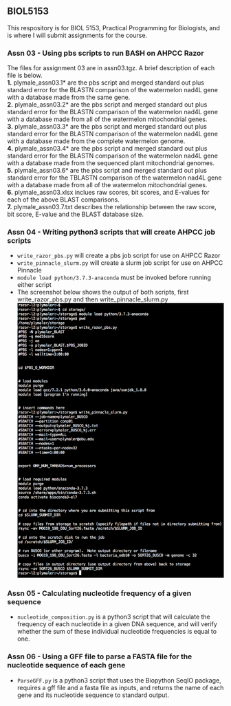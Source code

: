 ## BIOL5153
This respository is for BIOL 5153, Practical Programming for Biologists, and is where I will submit assignments for the course.

### Assn 03 - Using pbs scripts to run BASH on AHPCC Razor  
The files for assignment 03 are in assn03.tgz.  A brief description of each file is below.  
**1.** plymale_assn03.1* are the pbs script and merged standard out plus standard error for the BLASTN comparison of the watermelon nad4L gene with a database made from the same gene.  
**2.** plymale_assn03.2* are the pbs script and merged standard out plus standard error for the BLASTN comparison of the watermelon nad4L gene with a database made from all of the watermelon mitochondrial genes.  
**3.** plymale_assn03.3* are the pbs script and merged standard out plus standard error for the BLASTN comparison of the watermelon nad4L gene with a database made from the complete watermelon genome.  
**4.** plymale_assn03.4* are the pbs script and merged standard out plus standard error for the BLASTN comparison of the watermelon nad4L gene with a database made from the sequenced plant mitochondrial genomes.  
**5.** plymale_assn03.6* are the pbs script and merged standard out plus standard error for the TBLASTN comparison of the watermelon nad4L gene with a database made from all of the watermelon mitochondrial genes.  
**6.** plymale_assn03.xlsx inclues raw scores, bit scores, and E-values for each of the above BLAST comparisons.  
**7.** plymale_assn03.7.txt describes the relationship between the raw score, bit score, E-value and the BLAST database size.

### Assn 04 - Writing python3 scripts that will create AHPCC job scripts
+ `write_razor_pbs.py` will create a pbs job script for use on AHPCC Razor  
+ `write_pinnacle_slurm.py` will create a slurm job script for use on AHPCC Pinnacle  
+ `module load python/3.7.3-anaconda` must be invoked before running either script  
+ The screenshot below shows the output of both scripts, first write_razor_pbs.py and then write_pinnacle_slurm.py  
 	![evidence of successful python3 scripts to create AHPCC job scripts](python3-scripts_create-AHPCC-job-scripts.png)

### Assn 05 - Calculating nucleotide frequency of a given sequence  
+ `nucleotide_composition.py` is a python3 script that will calculate the frequency of each nucleotide in a given DNA sequence, and will verify whether the sum of these individual nucleotide frequencies is equal to one.

### Assn 06 - Using a GFF file to parse a FASTA file for the nucleotide sequence of each gene
+ `ParseGFF.py` is a python3 script that uses the Biopython SeqIO package, requires a gff file and a fasta file as inputs, and returns the name of each gene and its nucleotide sequence to standard output.
